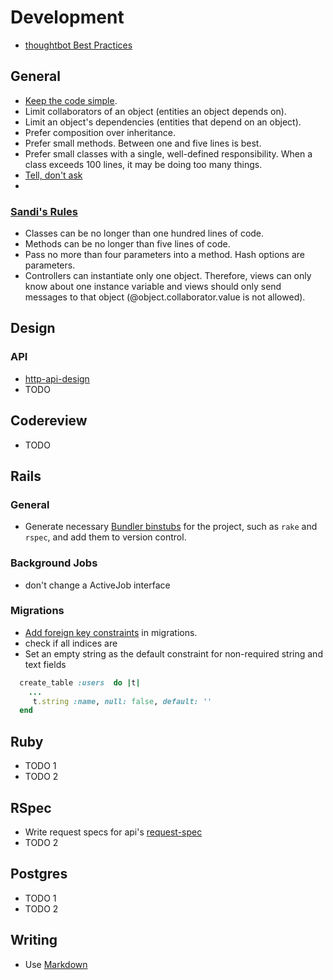 # Development

* [thoughtbot Best Practices](https://github.com/thoughtbot/guides/blob/master/best-practices/README.md)

## General

* [Keep the code simple].
* Limit collaborators of an object (entities an object depends on).
* Limit an object's dependencies (entities that depend on an object).
* Prefer composition over inheritance.
* Prefer small methods. Between one and five lines is best.
* Prefer small classes with a single, well-defined responsibility. When a class exceeds 100 lines, it may be doing too many things.
* [Tell, don't ask](http://robots.thoughtbot.com/post/27572137956/tell-dont-ask)
* 

### [Sandi's Rules](https://robots.thoughtbot.com/sandi-metz-rules-for-developers)

* Classes can be no longer than one hundred lines of code.
* Methods can be no longer than five lines of code.
* Pass no more than four parameters into a method. Hash options are parameters.
* Controllers can instantiate only one object. Therefore, views can only know about one instance variable and views should only send messages to that object (@object.collaborator.value is not allowed).


[Keep the code simple]: http://www.readability.com/~/ko2aqda2
## Design

### API

* [http-api-design](https://github.com/interagent/http-api-design)
* TODO

## Codereview

* TODO

## Rails

### General

* Generate necessary [Bundler binstubs] for the project, such as `rake` and
  `rspec`, and add them to version control.


[Bundler binstubs]: https://github.com/sstephenson/rbenv/wiki/Understanding-binstubs

### Background Jobs
* don't change a ActiveJob interface

### Migrations
* [Add foreign key constraints][fkey] in migrations.
* check if all indices are
* Set an empty string as the default constraint for non-required string and text fields 
```ruby
  create_table :users  do |t|
    ...
     t.string :name, null: false, default: ''
  end
```

[fkey]: http://robots.thoughtbot.com/referential-integrity-with-foreign-keys

## Ruby

* TODO 1
* TODO 2


## RSpec

* Write request specs for api's [request-spec](https://www.relishapp.com/rspec/rspec-rails/docs/request-specs/request-spec)
* TODO 2

## Postgres

* TODO 1
* TODO 2

## Writing 

* Use [Markdown](https://github.com/adam-p/markdown-here/wiki/Markdown-Cheatsheet)
